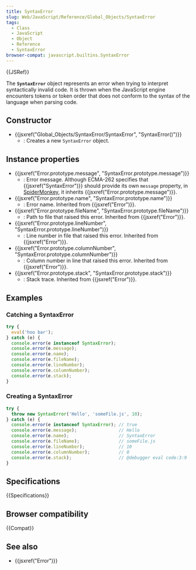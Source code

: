 ```yaml
---
title: SyntaxError
slug: Web/JavaScript/Reference/Global_Objects/SyntaxError
tags:
  - Class
  - JavaScript
  - Object
  - Reference
  - SyntaxError
browser-compat: javascript.builtins.SyntaxError
---
```

{{JSRef}}

The **`SyntaxError`** object represents an error when trying to interpret
syntactically invalid code. It is thrown when the JavaScript engine encounters
tokens or token order that does not conform to the syntax of the language when
parsing code.

## Constructor

*   {{jsxref("Global_Objects/SyntaxError/SyntaxError", "SyntaxError()")}}
    *   : Creates a new `SyntaxError` object.

## Instance properties

*   {{jsxref("Error.prototype.message", "SyntaxError.prototype.message")}}
    *   : Error message. Although ECMA-262 specifies that
        {{jsxref("SyntaxError")}} should provide its own `message` property,
        in [SpiderMonkey](/en-US/docs/Mozilla/Projects/SpiderMonkey), it inherits
        {{jsxref("Error.prototype.message")}}.
*   {{jsxref("Error.prototype.name", "SyntaxError.prototype.name")}}
    *   : Error name. Inherited from {{jsxref("Error")}}.
*   {{jsxref("Error.prototype.fileName", "SyntaxError.prototype.fileName")}}
    *   : Path to file that raised this error. Inherited from
        {{jsxref("Error")}}.
*   {{jsxref("Error.prototype.lineNumber", "SyntaxError.prototype.lineNumber")}}
    *   : Line number in file that raised this error. Inherited from
        {{jsxref("Error")}}.
*   {{jsxref("Error.prototype.columnNumber", "SyntaxError.prototype.columnNumber")}}
    *   : Column number in line that raised this error. Inherited from
        {{jsxref("Error")}}.
*   {{jsxref("Error.prototype.stack", "SyntaxError.prototype.stack")}}
    *   : Stack trace. Inherited from {{jsxref("Error")}}.

## Examples

### Catching a SyntaxError

```js
try {
  eval('hoo bar');
} catch (e) {
  console.error(e instanceof SyntaxError);
  console.error(e.message);
  console.error(e.name);
  console.error(e.fileName);
  console.error(e.lineNumber);
  console.error(e.columnNumber);
  console.error(e.stack);
}
```

### Creating a SyntaxError

```js
try {
  throw new SyntaxError('Hello', 'someFile.js', 10);
} catch (e) {
  console.error(e instanceof SyntaxError); // true
  console.error(e.message);                // Hello
  console.error(e.name);                   // SyntaxError
  console.error(e.fileName);               // someFile.js
  console.error(e.lineNumber);             // 10
  console.error(e.columnNumber);           // 0
  console.error(e.stack);                  // @debugger eval code:3:9
}
```

## Specifications

{{Specifications}}

## Browser compatibility

{{Compat}}

## See also

*   {{jsxref("Error")}}
